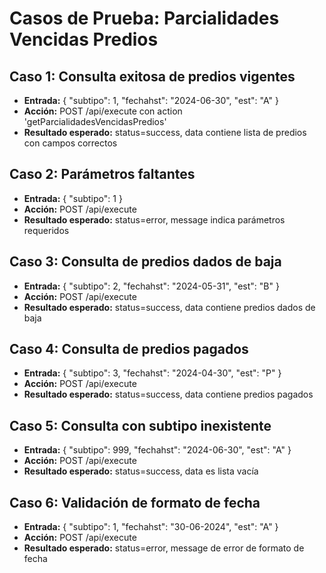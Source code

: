 # Casos de Prueba: Parcialidades Vencidas Predios

## Caso 1: Consulta exitosa de predios vigentes
- **Entrada:** { "subtipo": 1, "fechahst": "2024-06-30", "est": "A" }
- **Acción:** POST /api/execute con action 'getParcialidadesVencidasPredios'
- **Resultado esperado:** status=success, data contiene lista de predios con campos correctos

## Caso 2: Parámetros faltantes
- **Entrada:** { "subtipo": 1 }
- **Acción:** POST /api/execute
- **Resultado esperado:** status=error, message indica parámetros requeridos

## Caso 3: Consulta de predios dados de baja
- **Entrada:** { "subtipo": 2, "fechahst": "2024-05-31", "est": "B" }
- **Acción:** POST /api/execute
- **Resultado esperado:** status=success, data contiene predios dados de baja

## Caso 4: Consulta de predios pagados
- **Entrada:** { "subtipo": 3, "fechahst": "2024-04-30", "est": "P" }
- **Acción:** POST /api/execute
- **Resultado esperado:** status=success, data contiene predios pagados

## Caso 5: Consulta con subtipo inexistente
- **Entrada:** { "subtipo": 999, "fechahst": "2024-06-30", "est": "A" }
- **Acción:** POST /api/execute
- **Resultado esperado:** status=success, data es lista vacía

## Caso 6: Validación de formato de fecha
- **Entrada:** { "subtipo": 1, "fechahst": "30-06-2024", "est": "A" }
- **Acción:** POST /api/execute
- **Resultado esperado:** status=error, message de error de formato de fecha
